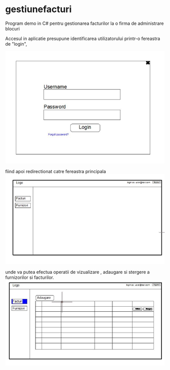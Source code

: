 # gestiunefacturi
Program demo in C# pentru gestionarea facturilor la o firma de administrare blocuri

Accesul in aplicatie presupune identificarea utilizatorului printr-o fereastra de "login", 

![Image](https://github.com/valymirauta/gestiunefacturi/blob/master/imgReadme/login.JPG)

fiind apoi redirectionat catre fereastra principala
![alt text](https://github.com/valymirauta/gestiunefacturi/blob/master/imgReadme/fereastraPrincipala.JPG)

unde va putea efectua operatii de vizualizare , adaugare si stergere a furnizorilor si facturilor.
![Image](https://github.com/valymirauta/gestiunefacturi/blob/master/imgReadme/fereastraFacturi.JPG)




